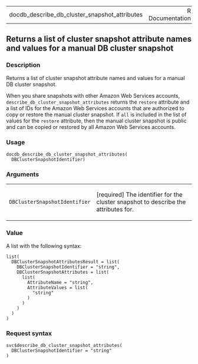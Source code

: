 <table style="width: 100%;">
<tbody>
<tr class="odd">
<td>docdb_describe_db_cluster_snapshot_attributes</td>
<td style="text-align: right;">R Documentation</td>
</tr>
</tbody>
</table>

## Returns a list of cluster snapshot attribute names and values for a manual DB cluster snapshot

### Description

Returns a list of cluster snapshot attribute names and values for a
manual DB cluster snapshot.

When you share snapshots with other Amazon Web Services accounts,
`describe_db_cluster_snapshot_attributes` returns the `restore`
attribute and a list of IDs for the Amazon Web Services accounts that
are authorized to copy or restore the manual cluster snapshot. If `all`
is included in the list of values for the `restore` attribute, then the
manual cluster snapshot is public and can be copied or restored by all
Amazon Web Services accounts.

### Usage

    docdb_describe_db_cluster_snapshot_attributes(
      DBClusterSnapshotIdentifier)

### Arguments

<table>
<colgroup>
<col style="width: 35%" />
<col style="width: 65%" />
</colgroup>
<tbody>
<tr class="odd">
<td><code
id="docdb_describe_db_cluster_snapshot_attributes_:_DBClusterSnapshotIdentifier">DBClusterSnapshotIdentifier</code></td>
<td><p>[required] The identifier for the cluster snapshot to describe
the attributes for.</p></td>
</tr>
</tbody>
</table>

### Value

A list with the following syntax:

    list(
      DBClusterSnapshotAttributesResult = list(
        DBClusterSnapshotIdentifier = "string",
        DBClusterSnapshotAttributes = list(
          list(
            AttributeName = "string",
            AttributeValues = list(
              "string"
            )
          )
        )
      )
    )

### Request syntax

    svc$describe_db_cluster_snapshot_attributes(
      DBClusterSnapshotIdentifier = "string"
    )
